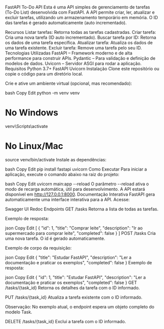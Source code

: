 FastAPI To-Do API
Esta é uma API simples de gerenciamento de tarefas (To-Do List) desenvolvida com FastAPI. A API permite criar, ler, atualizar e excluir tarefas, utilizando um armazenamento temporário em memória. O ID das tarefas é gerado automaticamente (auto incrementado).

Recursos
Listar tarefas: Retorna todas as tarefas cadastradas.
Criar tarefa: Cria uma nova tarefa (ID auto incrementado).
Buscar tarefa por ID: Retorna os dados de uma tarefa específica.
Atualizar tarefa: Atualiza os dados de uma tarefa existente.
Excluir tarefa: Remove uma tarefa pelo seu ID.
Tecnologias Utilizadas
FastAPI – Framework moderno e de alta performance para construir APIs.
Pydantic – Para validação e definição de modelos de dados.
Uvicorn – Servidor ASGI para rodar a aplicação.
Requisitos
Python 3.7+
FastAPI
Uvicorn
Instalação
Clone este repositório ou copie o código para um diretório local.

Crie e ative um ambiente virtual (opcional, mas recomendado):

bash
Copy
Edit
python -m venv venv
# No Windows
venv\Scripts\activate
# No Linux/Mac
source venv/bin/activate
Instale as dependências:

bash
Copy
Edit
pip install fastapi uvicorn
Como Executar
Para iniciar a aplicação, execute o comando abaixo na raiz do projeto:

bash
Copy
Edit
uvicorn main:app --reload
O parâmetro --reload ativa o modo de recarga automática, útil para desenvolvimento.
A API estará disponível em http://127.0.0.1:8000.
Documentação Interativa
FastAPI gera automaticamente uma interface interativa para a API. Acesse:

Swagger UI
Redoc
Endpoints
GET /tasks
Retorna a lista de todas as tarefas.

Exemplo de resposta:

json
Copy
Edit
[
  {
    "id": 1,
    "title": "Comprar leite",
    "description": "Ir ao supermercado para comprar leite",
    "completed": false
  }
]
POST /tasks
Cria uma nova tarefa. O id é gerado automaticamente.

Exemplo de corpo da requisição:

json
Copy
Edit
{
  "title": "Estudar FastAPI",
  "description": "Ler a documentação e praticar os exemplos",
  "completed": false
}
Exemplo de resposta:

json
Copy
Edit
{
  "id": 1,
  "title": "Estudar FastAPI",
  "description": "Ler a documentação e praticar os exemplos",
  "completed": false
}
GET /tasks/{task_id}
Retorna os detalhes da tarefa com o ID informado.

PUT /tasks/{task_id}
Atualiza a tarefa existente com o ID informado.

Observação: No exemplo atual, o endpoint espera um objeto completo do modelo Task.

DELETE /tasks/{task_id}
Exclui a tarefa com o ID informado.